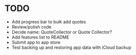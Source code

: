 # TODO

- Add progress bar to bulk add quotes
- Review/polish code
- Decide name: QuoteCollector or Quote Collector?
- Add features list to README
- Submit app to app store
- Test backing up and restoring app data with iCloud backup
